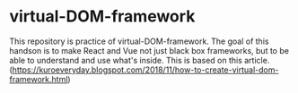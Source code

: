 # virtual-DOM-framework
This repository is practice of virtual-DOM-framework.
The goal of this handson is to make React and Vue not just black box frameworks, but to be able to understand and use what's inside.
This is based on this article.(https://kuroeveryday.blogspot.com/2018/11/how-to-create-virtual-dom-framework.html)